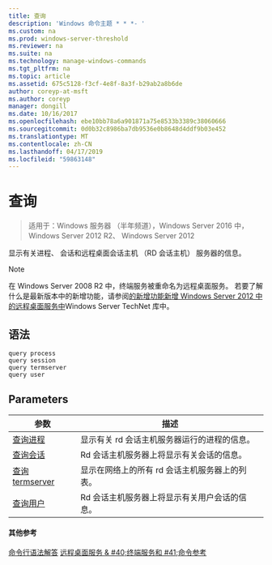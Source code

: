 ```yaml
---
title: 查询
description: 'Windows 命令主题 * * *- '
ms.custom: na
ms.prod: windows-server-threshold
ms.reviewer: na
ms.suite: na
ms.technology: manage-windows-commands
ms.tgt_pltfrm: na
ms.topic: article
ms.assetid: 675c5128-f3cf-4e8f-8a3f-b29ab2a8b6de
author: coreyp-at-msft
ms.author: coreyp
manager: dongill
ms.date: 10/16/2017
ms.openlocfilehash: ebe10bb78a6a901871a75e8533b3389c38060666
ms.sourcegitcommit: 0d0b32c8986ba7db9536e0b8648d4ddf9b03e452
ms.translationtype: MT
ms.contentlocale: zh-CN
ms.lasthandoff: 04/17/2019
ms.locfileid: "59863148"
---
```

# <a name="query"></a>查询

>适用于：Windows 服务器 （半年频道），Windows Server 2016 中，Windows Server 2012 R2、 Windows Server 2012

显示有关进程、 会话和远程桌面会话主机 （RD 会话主机） 服务器的信息。

> [!NOTE]
> 在 Windows Server 2008 R2 中，终端服务被重命名为远程桌面服务。 若要了解什么是最新版本中的新增功能，请参阅[的新增功能新增 Windows Server 2012 中的远程桌面服务中](https://technet.microsoft.com/library/hh831527)Windows Server TechNet 库中。

## <a name="syntax"></a>语法
```
query process
query session
query termserver
query user
```

## <a name="parameters"></a>Parameters
|参数|描述|
|-------|--------|
|[查询进程](query-process.md)|显示有关 rd 会话主机服务器运行的进程的信息。|
|[查询会话](query-session.md)|Rd 会话主机服务器上将显示有关会话的信息。|
|[查询 termserver](query-termserver.md)|显示在网络上的所有 rd 会话主机服务器上的列表。|
|[查询用户](query-user.md)|Rd 会话主机服务器上将显示有关用户会话的信息。|

#### <a name="additional-references"></a>其他参考
[命令行语法解答](command-line-syntax-key.md)
[远程桌面服务 & #40;终端服务和 #41;命令参考](remote-desktop-services-terminal-services-command-reference.md)
